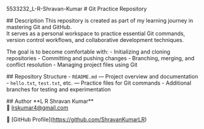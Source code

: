 5533232\_L-R-Shravan-Kumar
\# Git Practice Repository

\## Description
This repository is created as part of my learning journey in mastering Git and GitHub.  
It serves as a personal workspace to practice essential Git commands, version control workflows, and collaborative development techniques.

The goal is to become comfortable with:
\- Initializing and cloning repositories
\- Committing and pushing changes
\- Branching, merging, and conflict resolution
\- Managing project files using Git

\## Repository Structure
\- `README.md` — Project overview and documentation
\- `hello.txt`, `test.txt`, etc. — Practice files for Git commands
\- Additional branches for testing and experimentation

\## Author
\*\*L R Shravan Kumar\*\*  
📧 lrskumar4@gmail.com  

🔗 \[GitHub Profile](https://github.com/ShravanKumarLR)






